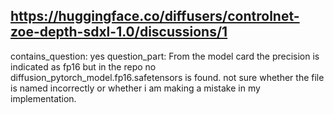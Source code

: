 ## https://huggingface.co/diffusers/controlnet-zoe-depth-sdxl-1.0/discussions/1

contains_question: yes
question_part: From the model card the precision is indicated as fp16 but in the repo no diffusion_pytorch_model.fp16.safetensors is found. not sure whether the file is named incorrectly or whether i am making a mistake in my implementation.
